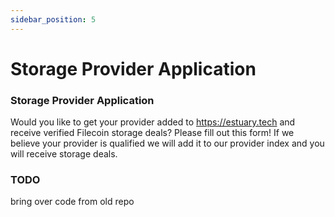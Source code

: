 ```yaml
---
sidebar_position: 5
---
```

# Storage Provider Application


### Storage Provider Application
Would you like to get your provider added to https://estuary.tech and receive verified Filecoin storage deals? Please fill out this form! If we believe your provider is qualified we will add it to our provider index and you will receive storage deals.



### TODO 
bring over code from old repo


